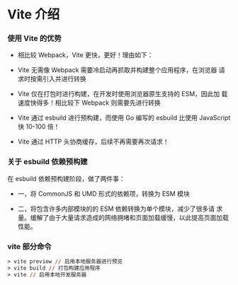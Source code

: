 # Vite 介绍

### 使用 Vite 的优势

* 相比较 Webpack，Vite 更快，更好！理由如下：

* Vite 无需像 Webpack 需要冷启动再抓取并构建整个应用程序，在浏览器
  请求时按需引入并进行转换

* Vite 仅在打包时进行构建，在开发时使用浏览器原生支持的 ESM，因此加
  载速度快得多！相比较下 Webpack 则需要先进行转换

* Vite 通过 esbuild 进行预构建，而使用 Go 编写的 esbuild 比使用
  JavaScript 快 10-100 倍！

* Vite 通过 HTTP 头协商缓存，后续不再需要再次请求！

### 关于 esbuild 依赖预构建

在 esbuild 依赖预构建阶段，做了两件事：
  
* 一，将 CommonJS 和 UMD 形式的依赖项，转换为 ESM 模块

* 二，将包含许多内部模块的的 ESM 依赖转换为单个模块，减少了很多请
  求量。缓解了由于大量请求造成的网络拥堵和页面加载缓慢，以此提高页面加载性能。

### vite 部分命令
```ps
> vite preview // 启用本地服务器进行预览
> vite build // 打包构建应用程序
> vite // 启用本地开发服务器
```

